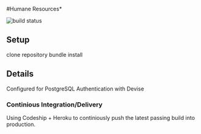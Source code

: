 #Humane Resources*

![build status](https://codeship.com/projects/0aa14ad0-c1b4-0132-afdb-66e425bd3834/status?branch=master)


## Setup
clone repository
bundle install


## Details
Configured for PostgreSQL
Authentication with Devise


### Continious Integration/Delivery
Using Codeship + Heroku to continiously push the latest passing build into production.
